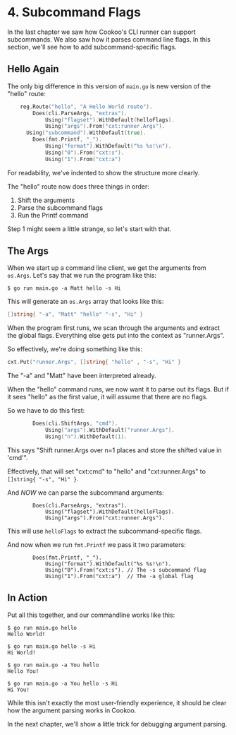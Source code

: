 # 4. Subcommand Flags

In the last chapter we saw how Cookoo's CLI runner can support
subcommands. We also saw how it parses command line flags. In this
section, we'll see how to add subcommand-specific flags.

## Hello Again

The only big difference in this version of `main.go` is new version of
the "hello" route:

```go
	reg.Route("hello", "A Hello World route").
		Does(cli.ParseArgs, "extras").
			Using("flagset").WithDefault(helloFlags).
			Using("args").From("cxt:runner.Args").
      Using("subcommand").WithDefault(true).
		Does(fmt.Printf, "_").
			Using("format").WithDefault("%s %s!\n").
			Using("0").From("cxt:s").
			Using("1").From("cxt:a")
```

For readability, we've indented to show the structure more clearly.

The "hello" route now does three things in order:

1. Shift the arguments
2. Parse the subcommand flags
3. Run the Printf command

Step 1 might seem a little strange, so let's start with that.

## The Args

When we start up a command line client, we get the arguments from
`os.Args`. Let's say that we run the program like this:

```
$ go run main.go -a Matt hello -s Hi
```

This will generate an `os.Args` array that looks like this:

```go
[]string{ "-a", "Matt" "hello" "-s", "Hi" }
```

When the program first runs, we scan through the arguments and extract
the global flags. Everything else gets put into the context as
"runner.Args".

So effectively, we're doing something like this:


```go
cxt.Put("runner.Args", []string{ "hello" , "-s", "Hi" }
```

The "-a" and "Matt" have been interpreted already.

When the "hello" command runs, we now want it to parse out its flags.
But if it sees "hello" as the first value, it will assume that there are
no flags.

So we have to do this first:

```go
		Does(cli.ShiftArgs, "cmd").
			Using("args").WithDefault("runner.Args").
			Using("n").WithDefault(1).
```

This says "Shift runner.Args over n=1 places and store the shifted value
in 'cmd'".

Effectively, that will set "cxt:cmd" to "hello" and "cxt:runner.Args" to
`[]string{ "-s", "Hi" }`.

And *NOW* we can parse the subcommand arguments:

```
		Does(cli.ParseArgs, "extras").
			Using("flagset").WithDefault(helloFlags).
			Using("args").From("cxt:runner.Args").
```

This will use `helloFlags` to extract the subcommand-specific flags.

And now when we run `fmt.Printf` we pass it two parameters:

```
		Does(fmt.Printf, "_").
			Using("format").WithDefault("%s %s!\n").
			Using("0").From("cxt:s"). // The -s subcommand flag
			Using("1").From("cxt:a")  // The -a global flag
```

## In Action

Put all this together, and our commandline works like this:

```
$ go run main.go hello
Hello World!

$ go run main.go hello -s Hi
Hi World!

$ go run main.go -a You hello
Hello You!

$ go run main.go -a You hello -s Hi
Hi You!
```

While this isn't exactly the most user-friendly experience, it should be
clear how the argument parsing works in Cookoo.

In the next chapter, we'll show a little trick for debugging argument
parsing.
